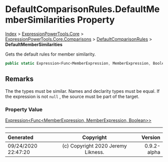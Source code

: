 ﻿# DefaultComparisonRules.DefaultMemberSimilarities Property

[Index](../index.md) > [ExpressionPowerTools.Core](ExpressionPowerTools.Core.a.md) > [ExpressionPowerTools.Core.Comparisons](ExpressionPowerTools.Core.Comparisons.n.md) > [DefaultComparisonRules](ExpressionPowerTools.Core.Comparisons.DefaultComparisonRules.cs.md) > **DefaultMemberSimilarities**

Gets the default rules for member similarity.

```csharp
public static Expression<Func<MemberExpression, MemberExpression, Boolean>> DefaultMemberSimilarities { get; }
```

## Remarks

The the types must be similar. Names and declarity types must be equal.
            If the expression is not `null` , the source must be part of the
            target.

### Property Value

 [Expression&lt;Func&lt;MemberExpression, MemberExpression, Boolean>>](https://docs.microsoft.com/dotnet/api/system.linq.expressions.expression-1) 


---

| Generated | Copyright | Version |
| :-- | :-: | --: |
| 09/24/2020 22:47:20 | (c) Copyright 2020 Jeremy Likness. | 0.9.2-alpha |
